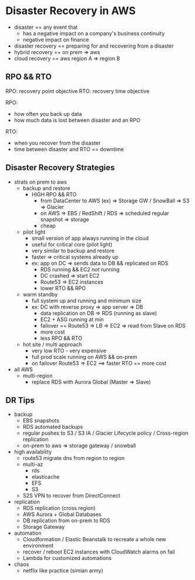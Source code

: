 # Disaster Recovery in AWS

* disaster == any event that
  * has a negative impact on a company's business continuity
  * negative impact on finance
* disaster recovery ==  preparing for and recovering from a disaster
* hybrid recovery == on prem => aws
* cloud recovery == aws region A => region B

## RPO && RTO

RPO: recovery point objective
RTO: recovery time objective

RPO:

* how often you back up data
* how much data is lost between disaster and an RPO

RTO:

* when you recover from the disaster
* time between disaster and RTO == downtime

## Disaster Recovery Strategies

* strats on prem to aws
  * backup and restore
    * HIGH RPO && RTO
      * from DataCenter to AWS (ex) => Storage GW / SnowBall => S3 => Glacier
      * on AWS => EBS / RedShift / RDS => scheduled regular snapshot => storage
      * cheap
  * pilot light
    * small version of app always running in the cloud
    * useful for critical core (pilot light)
    * very similar to backup and restore
    * faster => critical systems already up
    * ex: app on DC => sends data to DB && replicated on RDS
      * RDS running && EC2 *not* running
      * DC crashed => start EC2
      * Route53 => EC2 instances
      * lower RTO && RPO
  * warm standby
    * full system up and running and minimum size
    * ex: DC with reverse proxy => app server => DB
      * data replication on DB => RDS (running as slave)
      * EC2 + ASG running at min
      * failover == Route53 => LB => EC2 => read from Slave on RDS
      * more cost
      * less RPO && RTO
  * hot site / multi approach
    * very low RTO - very expensive
    * full prod scale running on AWS && on-prem
    * on failover Route53 => EC2
  ==> faster RTO == more cost
* all AWS
  * multi-region
    * replace RDS with Aurora Global (Master => Slave)

## DR Tips

* backup
  * EBS snapshots
  * RDS automated backups
  * regular pushes to S3 / S3 IA / Glacier Lifecycle policy / Cross-region replication
  * on-prem to aws => storage gateway / snowball
* high availability
  * route53 migrate dns from region to region
  * multi-az
    * rds
    * elasticache
    * EFS
    * S3
  * S2S VPN to recover from DirectConnect
* replication
  * RDS replication (cross region)
  * AWS Aurora + Global Databases
  * DB replication from on-prem to RDS
  * Storage Gateway
* automation
  * Cloudformation / Elastic Beanstalk to recreate a whole new environment
  * recover / reboot EC2 instances with CloudWatch alarms on fail
  * Lambda for customized automations
* chaos
  * netflix like practice (simian army)
